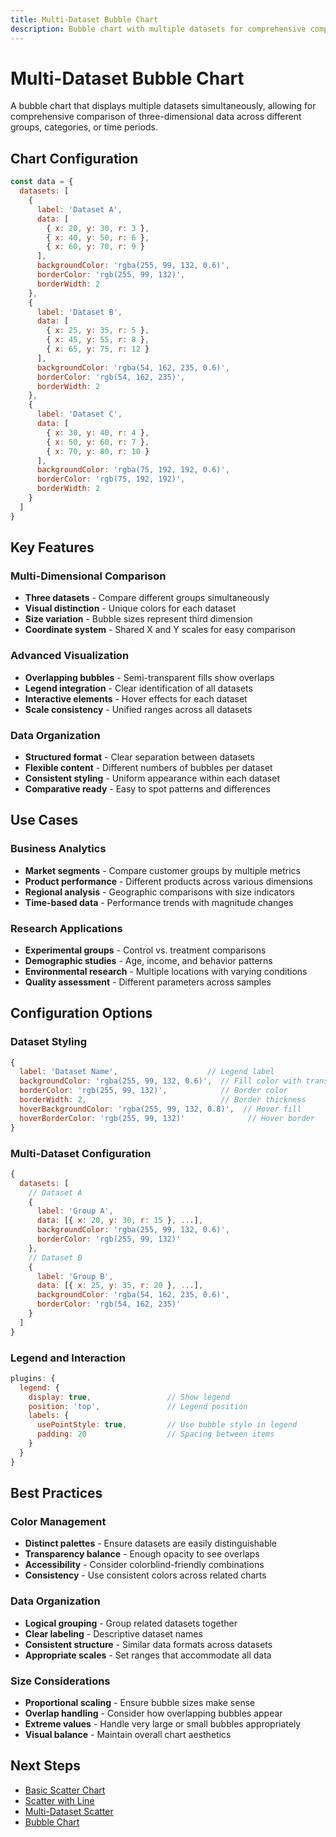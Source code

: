 ```yaml
---
title: Multi-Dataset Bubble Chart
description: Bubble chart with multiple datasets for comprehensive comparison
---
```


# Multi-Dataset Bubble Chart

A bubble chart that displays multiple datasets simultaneously, allowing for comprehensive comparison of three-dimensional data across different groups, categories, or time periods.

<script setup>
import MultiBubbleChartExample from '../components/MultiBubbleChartExample.vue'
</script>

<MultiBubbleChartExample />

## Chart Configuration

```javascript
const data = {
  datasets: [
    {
      label: 'Dataset A',
      data: [
        { x: 20, y: 30, r: 3 },
        { x: 40, y: 50, r: 6 },
        { x: 60, y: 70, r: 9 }
      ],
      backgroundColor: 'rgba(255, 99, 132, 0.6)',
      borderColor: 'rgb(255, 99, 132)',
      borderWidth: 2
    },
    {
      label: 'Dataset B',
      data: [
        { x: 25, y: 35, r: 5 },
        { x: 45, y: 55, r: 8 },
        { x: 65, y: 75, r: 12 }
      ],
      backgroundColor: 'rgba(54, 162, 235, 0.6)',
      borderColor: 'rgb(54, 162, 235)',
      borderWidth: 2
    },
    {
      label: 'Dataset C',
      data: [
        { x: 30, y: 40, r: 4 },
        { x: 50, y: 60, r: 7 },
        { x: 70, y: 80, r: 10 }
      ],
      backgroundColor: 'rgba(75, 192, 192, 0.6)',
      borderColor: 'rgb(75, 192, 192)',
      borderWidth: 2
    }
  ]
}
```

## Key Features

### **Multi-Dimensional Comparison**
- **Three datasets** - Compare different groups simultaneously
- **Visual distinction** - Unique colors for each dataset
- **Size variation** - Bubble sizes represent third dimension
- **Coordinate system** - Shared X and Y scales for easy comparison

### **Advanced Visualization**
- **Overlapping bubbles** - Semi-transparent fills show overlaps
- **Legend integration** - Clear identification of all datasets
- **Interactive elements** - Hover effects for each dataset
- **Scale consistency** - Unified ranges across all datasets

### **Data Organization**
- **Structured format** - Clear separation between datasets
- **Flexible content** - Different numbers of bubbles per dataset
- **Consistent styling** - Uniform appearance within each dataset
- **Comparative ready** - Easy to spot patterns and differences

## Use Cases

### **Business Analytics**
- **Market segments** - Compare customer groups by multiple metrics
- **Product performance** - Different products across various dimensions
- **Regional analysis** - Geographic comparisons with size indicators
- **Time-based data** - Performance trends with magnitude changes

### **Research Applications**
- **Experimental groups** - Control vs. treatment comparisons
- **Demographic studies** - Age, income, and behavior patterns
- **Environmental research** - Multiple locations with varying conditions
- **Quality assessment** - Different parameters across samples

## Configuration Options

### **Dataset Styling**
```javascript
{
  label: 'Dataset Name',                    // Legend label
  backgroundColor: 'rgba(255, 99, 132, 0.6)',  // Fill color with transparency
  borderColor: 'rgb(255, 99, 132)',            // Border color
  borderWidth: 2,                              // Border thickness
  hoverBackgroundColor: 'rgba(255, 99, 132, 0.8)',  // Hover fill
  hoverBorderColor: 'rgb(255, 99, 132)'              // Hover border
}
```

### **Multi-Dataset Configuration**
```javascript
{
  datasets: [
    // Dataset A
    {
      label: 'Group A',
      data: [{ x: 20, y: 30, r: 15 }, ...],
      backgroundColor: 'rgba(255, 99, 132, 0.6)',
      borderColor: 'rgb(255, 99, 132)'
    },
    // Dataset B
    {
      label: 'Group B',
      data: [{ x: 25, y: 35, r: 20 }, ...],
      backgroundColor: 'rgba(54, 162, 235, 0.6)',
      borderColor: 'rgb(54, 162, 235)'
    }
  ]
}
```

### **Legend and Interaction**
```javascript
plugins: {
  legend: {
    display: true,                 // Show legend
    position: 'top',               // Legend position
    labels: {
      usePointStyle: true,         // Use bubble style in legend
      padding: 20                  // Spacing between items
    }
  }
}
```

## Best Practices

### **Color Management**
- **Distinct palettes** - Ensure datasets are easily distinguishable
- **Transparency balance** - Enough opacity to see overlaps
- **Accessibility** - Consider colorblind-friendly combinations
- **Consistency** - Use consistent colors across related charts

### **Data Organization**
- **Logical grouping** - Group related datasets together
- **Clear labeling** - Descriptive dataset names
- **Consistent structure** - Similar data formats across datasets
- **Appropriate scales** - Set ranges that accommodate all data

### **Size Considerations**
- **Proportional scaling** - Ensure bubble sizes make sense
- **Overlap handling** - Consider how overlapping bubbles appear
- **Extreme values** - Handle very large or small bubbles appropriately
- **Visual balance** - Maintain overall chart aesthetics

## Next Steps

- [Basic Scatter Chart](/chartjs/scatter-charts/)
- [Scatter with Line](/chartjs/scatter-charts/with-line)
- [Multi-Dataset Scatter](/chartjs/scatter-charts/multi-dataset)
- [Bubble Chart](/chartjs/scatter-charts/bubble)

